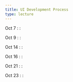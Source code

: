 ```yaml
---
title: UI Development Process
type: lecture
---
```


Oct 7
: 
  : 

Oct 9
: 
  : 

Oct 14
: 
  : 

Oct 16
: 
  : 

Oct 21
: 
  : 

Oct 23
: 
  : 